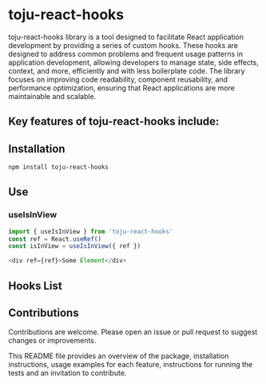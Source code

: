 # toju-react-hooks

toju-react-hooks library is a tool designed to facilitate React application development by providing a series of custom hooks. These hooks are designed to address common problems and frequent usage patterns in application development, allowing developers to manage state, side effects, context, and more, efficiently and with less boilerplate code. The library focuses on improving code readability, component reusability, and performance optimization, ensuring that React applications are more maintainable and scalable.

## Key features of toju-react-hooks include:


## Installation

```bash
npm install toju-react-hooks
```

## Use

### useIsInView

```javascript
import { useIsInView } from 'toju-react-hooks'
const ref = React.useRef()
const isInView = useIsInView({ ref })

<div ref={ref}>Some Element</div>
```

## Hooks List


## Contributions

Contributions are welcome. Please open an issue or pull request to suggest changes or improvements.

This README file provides an overview of the package, installation instructions, usage examples for each feature, instructions for running the tests and an invitation to contribute.
